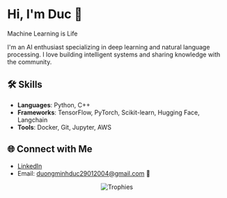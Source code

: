 # Hi, I'm Duc 👋
Machine Learning is Life

I'm an AI enthusiast specializing in deep learning and natural language processing. I love building intelligent systems and sharing knowledge with the community.

## 🛠️ Skills
- **Languages**: Python, C++
- **Frameworks**: TensorFlow, PyTorch, Scikit-learn, Hugging Face, Langchain
- **Tools**: Docker, Git, Jupyter, AWS

## 🌐 Connect with Me
- [LinkedIn](https://www.linkedin.com/in/minhducduong/)
- Email: duongminhduc29012004@gmail.com 📧

<p align="center">
  <img src="https://github-profile-trophy.vercel.app/?username=DucDM2202&theme=radical" alt="Trophies"/>
</p>
<!--
**DucDM2202/DucDM2202** is a ✨ _special_ ✨ repository because its `README.md` (this file) appears on your GitHub profile.

Here are some ideas to get you started:

- 🔭 I’m currently working on ...
- 🌱 I’m currently learning ...
- 👯 I’m looking to collaborate on ...
- 🤔 I’m looking for help with ...
- 💬 Ask me about ...
- 📫 How to reach me: ...
- 😄 Pronouns: ...
- ⚡ Fun fact: ...
-->
